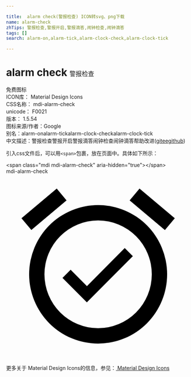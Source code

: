 ```yaml
---

title:  alarm check(警报检查) ICON转svg、png下载
name: alarm-check
zhTips: 警报检查,警报开启,警报滴答,闹钟检查,闹钟滴答
tags: []
search: alarm-on,alarm-tick,alarm-clock-check,alarm-clock-tick

---
```


# alarm check  <small style="font-size: 60%;font-weight: 100">警报检查</small>


<div class="detail-page">
<p>
<span><span class="badge-success badge">免费图标</span> </span>
<br/>
<span>
ICON库：
<span class="badge-secondary badge">Material Design Icons</span> 
</span>
<br/>
<span>
CSS名称：
<span class="badge-secondary badge">mdi-alarm-check</span> 
</span>
<br/>
<span>
unicode：
<span class="badge-secondary badge">F0021</span> 
<copy-btn content='F0021' btn-title=""></copy-btn>
<copy-btn :content='String.fromCodePoint(parseInt("F0021", 16))' btn-title="复制U"></copy-btn>
</span>
<br/>
<span>
版本：
<span class="badge-secondary badge">1.5.54</span> 
</span>
<br/>
<span>图标来源/作者：<span class="badge-light badge">Google</span></span> 
<br/>
<span>别名：<span class="badge-light badge">alarm-on</span><span class="badge-light badge">alarm-tick</span><span class="badge-light badge">alarm-clock-check</span><span class="badge-light badge">alarm-clock-tick</span></span><br/><span class="zh-detail">中文描述：<span class="badge-primary badge">警报检查</span><span class="badge-primary badge">警报开启</span><span class="badge-primary badge">警报滴答</span><span class="badge-primary badge">闹钟检查</span><span class="badge-primary badge">闹钟滴答</span><span class="help-link"><span>帮助改进</span>(<a href="https://gitee.com/liuwave/icon-helper/edit/master/json/material/alarm-check.json" target="_blank" rel="noopener noreferrer">gitee</a><a href="https://github.com/liuwave/icon-helper/edit/master/json/material/alarm-check.json" target="_blank" rel="noopener noreferrer">github</a></span>)</span><br/>
</p>
</div>
<div class="alert alert-dark">
  <i class="mdi mdi-alarm-check mdi-48px"></i>
  <i class="mdi mdi-alarm-check mdi-36px"></i>
  <i class="mdi mdi-alarm-check mdi-24px"></i>
  <i class="mdi mdi-alarm-check mdi-18px"></i>
</div>
<div>
  <p>引入css文件后，可以用<code>&lt;span&gt;</code>包裹，放在页面中。具体如下所示：    
  </p>
  <div class="alert alert-primary" style="font-size: 14px">
    &lt;span class="mdi mdi-alarm-check" aria-hidden="true"&gt;&lt;/span&gt;
    <copy-btn content='<span class="mdi mdi-alarm-check" aria-hidden="true"></span>'></copy-btn>
  </div>
  <div class="alert alert-secondary">
    <i class="mdi mdi-alarm-check"
    style="font-size: 24px"
    aria-hidden="true"></i> mdi-alarm-check
    <copy-btn content="mdi-alarm-check" btn-title="复制图标名称"></copy-btn>
  </div>
</div>
<div id="svg" class="svg-wrap">
<svg xmlns="http://www.w3.org/2000/svg" viewBox="0 0 24 24"><path d="M10.54,14.53L8.41,12.4L7.35,13.46L10.53,16.64L16.53,10.64L15.47,9.58L10.54,14.53M12,20A7,7 0 0,1 5,13A7,7 0 0,1 12,6A7,7 0 0,1 19,13A7,7 0 0,1 12,20M12,4A9,9 0 0,0 3,13A9,9 0 0,0 12,22A9,9 0 0,0 21,13A9,9 0 0,0 12,4M7.88,3.39L6.6,1.86L2,5.71L3.29,7.24L7.88,3.39M22,5.72L17.4,1.86L16.11,3.39L20.71,7.25L22,5.72Z" /></svg>
</div>
<detail full-name='mdi-alarm-check'></detail>
    
<div><p>更多关于 Material Design Icons的信息，参见：<a target="_blank" href="https://iconhelper.cn/material.html"> Material Design Icons</a>
</p></div>
